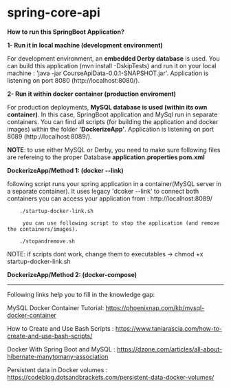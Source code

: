 # spring-core-api

**How to run this SpringBoot Application?**

**1- Run it in local machine (development environment)**

For development environment, an **embedded Derby database** is used.
You can build this application (mvn install -DskipTests) and run it on your local machine :
'java -jar CourseApiData-0.0.1-SNAPSHOT.jar'. Application is listening on port 8080 (http://localhost:8080/).

**2- Run it within docker container (production enviroment)**

For production deployments, **MySQL database is used (within its own container)**.
In this case, SpringBoot application and MySql run in separate containers.
You can find all scripts (for building the application and docker images) within the folder **'DockerizeApp'**.
Application is listening on port 8089 (http://localhost:8089/).


**NOTE**: to use either MySQL or Derby, you need to make sure following files are refereing to the proper Database
**application.properties
pom.xml**

**DockerizeApp/Method 1: (docker --link)**
    
following script runs your spring application in a container(MySQL server in a separate container).
        It uses legacy 'dcoker --link' to connect both containers
        you can access your application from : http://localhost:8089/  
   
        ./startup-docker-link.sh 

         you can use following script to stop the application (and remove the containers/images).
 
        ./stopandremove.sh

NOTE: if scripts dont work, change them to executables -> chmod +x startup-docker-link.sh

**DockerizeApp/Method 2: (docker-compose)**







-------------------------------------------------------------------------------------------

Following links help you  to fill in the knowledge gap:

MySQL Docker Container Tutorial: https://phoenixnap.com/kb/mysql-docker-container

How to Create and Use Bash Scripts : https://www.taniarascia.com/how-to-create-and-use-bash-scripts/

Docker With Spring Boot and MySQL : https://dzone.com/articles/all-about-hibernate-manytomany-association

Persistent data in Docker volumes : https://codeblog.dotsandbrackets.com/persistent-data-docker-volumes/
